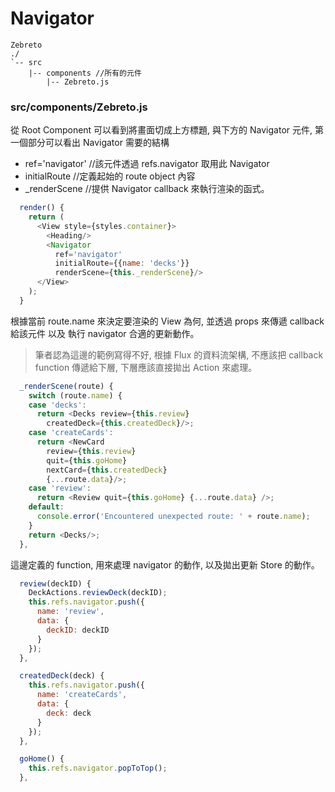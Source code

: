# Navigator
```
Zebreto
./
`-- src
    |-- components //所有的元件
        |-- Zebreto.js
```

### src/components/Zebreto.js
從 Root Component 可以看到將畫面切成上方標題, 與下方的 Navigator 元件, 第一個部分可以看出 Navigator 需要的結構

* ref='navigator' //該元件透過 refs.navigator 取用此 Navigator
* initialRoute //定義起始的 route object 內容
* _renderScene //提供 Navigator callback 來執行渲染的函式。

```javascript
  render() {
    return (
      <View style={styles.container}>
        <Heading/>
        <Navigator
          ref='navigator'
          initialRoute={{name: 'decks'}}
          renderScene={this._renderScene}/>
      </View>
    );
  }
```

根據當前 route.name 來決定要渲染的 View 為何, 並透過 props 來傳遞 callback 給該元件 以及 執行 navigator 合適的更新動作。
> 筆者認為這邊的範例寫得不好, 根據 Flux 的資料流架構, 不應該把 callback function 傳遞給下層, 下層應該直接拋出 Action 來處理。

```javascript
  _renderScene(route) {
    switch (route.name) {
    case 'decks':
      return <Decks review={this.review}
        createdDeck={this.createdDeck}/>;
    case 'createCards':
      return <NewCard
        review={this.review}
        quit={this.goHome}
        nextCard={this.createdDeck}
        {...route.data}/>;
    case 'review':
      return <Review quit={this.goHome} {...route.data} />;
    default:
      console.error('Encountered unexpected route: ' + route.name);
    }
    return <Decks/>;
  },
```

這邊定義的 function, 用來處理 navigator 的動作, 以及拋出更新 Store 的動作。
```javascript
  review(deckID) {
    DeckActions.reviewDeck(deckID);
    this.refs.navigator.push({
      name: 'review',
      data: {
        deckID: deckID
      }
    });
  },

  createdDeck(deck) {
    this.refs.navigator.push({
      name: 'createCards',
      data: {
        deck: deck
      }
    });
  },

  goHome() {
    this.refs.navigator.popToTop();
  },
```
